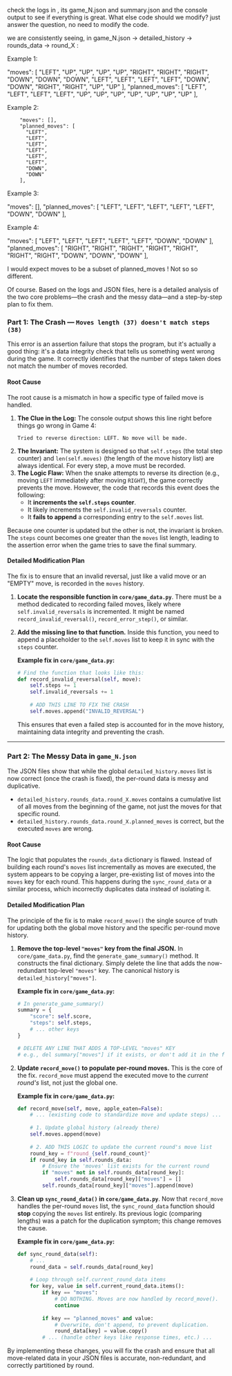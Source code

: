 
check the logs in   , its game_N.json and summary.json and the console output to see if everything is great. What else code should we modify? just answer the question, no need to modify the code.


we are consistently seeing, in game_N.json -> detailed_history -> rounds_data -> round_X :

Example 1: 

"moves": [
          "LEFT",
          "UP",
          "UP",
          "UP",
          "UP",
          "RIGHT",
          "RIGHT",
          "RIGHT",
          "DOWN",
          "DOWN",
          "DOWN",
          "LEFT",
          "LEFT",
          "LEFT",
          "LEFT",
          "DOWN",
          "DOWN",
          "RIGHT",
          "RIGHT",
          "UP",
          "UP"
        ],
        "planned_moves": [
          "LEFT",
          "LEFT",
          "LEFT",
          "LEFT",
          "UP",
          "UP",
          "UP",
          "UP",
          "UP",
          "UP",
          "UP"
        ],

Example 2: 



        "moves": [],
        "planned_moves": [
          "LEFT",
          "LEFT",
          "LEFT",
          "LEFT",
          "LEFT",
          "LEFT",
          "DOWN",
          "DOWN"
        ],

Example 3: 

 "moves": [],
        "planned_moves": [
          "LEFT",
          "LEFT",
          "LEFT",
          "LEFT",
          "LEFT",
          "DOWN",
          "DOWN"
        ],

Example 4: 

"moves": [
          "LEFT",
          "LEFT",
          "LEFT",
          "LEFT",
          "LEFT",
          "DOWN",
          "DOWN"
        ],
        "planned_moves": [
          "RIGHT",
          "RIGHT",
          "RIGHT",
          "RIGHT",
          "RIGHT",
          "RIGHT",
          "RIGHT",
          "DOWN",
          "DOWN",
          "DOWN"
        ],

I would expect moves to be a subset of planned_moves ! Not so so different. 








Of course. Based on the logs and JSON files, here is a detailed analysis of the two core problems—the crash and the messy data—and a step-by-step plan to fix them.

### Part 1: The Crash — `Moves length (37) doesn't match steps (38)`

This error is an assertion failure that stops the program, but it's actually a good thing: it's a data integrity check that tells us something went wrong during the game. It correctly identifies that the number of steps taken does not match the number of moves recorded.

#### **Root Cause**

The root cause is a mismatch in how a specific type of failed move is handled.

1.  **The Clue in the Log:** The console output shows this line right before things go wrong in Game 4:
    ```
    Tried to reverse direction: LEFT. No move will be made.
    ```
2.  **The Invariant:** The system is designed so that `self.steps` (the total step counter) and `len(self.moves)` (the length of the move history list) are always identical. For every step, a move must be recorded.
3.  **The Logic Flaw:** When the snake attempts to reverse its direction (e.g., moving `LEFT` immediately after moving `RIGHT`), the game correctly prevents the move. However, the code that records this event does the following:
    *   It **increments the `self.steps` counter**.
    *   It likely increments the `self.invalid_reversals` counter.
    *   It **fails to append** a corresponding entry to the `self.moves` list.

Because one counter is updated but the other is not, the invariant is broken. The `steps` count becomes one greater than the `moves` list length, leading to the assertion error when the game tries to save the final summary.

#### **Detailed Modification Plan**

The fix is to ensure that an invalid reversal, just like a valid move or an "EMPTY" move, is recorded in the `moves` history.

1.  **Locate the responsible function in `core/game_data.py`**.
    There must be a method dedicated to recording failed moves, likely where `self.invalid_reversals` is incremented. It might be named `record_invalid_reversal()`, `record_error_step()`, or similar.

2.  **Add the missing line to that function.**
    Inside this function, you need to append a placeholder to the `self.moves` list to keep it in sync with the `steps` counter.

    **Example fix in `core/game_data.py`:**
    ```python
    # Find the function that looks like this:
    def record_invalid_reversal(self, move):
        self.steps += 1
        self.invalid_reversals += 1
        
        # ADD THIS LINE TO FIX THE CRASH
        self.moves.append("INVALID_REVERSAL")
    ```
    This ensures that even a failed step is accounted for in the move history, maintaining data integrity and preventing the crash.

---









### Part 2: The Messy Data in `game_N.json`

The JSON files show that while the global `detailed_history.moves` list is now correct (once the crash is fixed), the per-round data is messy and duplicative.

*   `detailed_history.rounds_data.round_X.moves` contains a cumulative list of all moves from the beginning of the game, not just the moves for that specific round.
*   `detailed_history.rounds_data.round_X.planned_moves` is correct, but the executed `moves` are wrong.

#### **Root Cause**

The logic that populates the `rounds_data` dictionary is flawed. Instead of building each round's `moves` list incrementally as moves are executed, the system appears to be copying a larger, pre-existing list of moves into the `moves` key for each round. This happens during the `sync_round_data` or a similar process, which incorrectly duplicates data instead of isolating it.

#### **Detailed Modification Plan**

The principle of the fix is to make `record_move()` the single source of truth for updating both the global move history and the specific per-round move history.

1.  **Remove the top-level `"moves"` key from the final JSON.**
    In `core/game_data.py`, find the `generate_game_summary()` method. It constructs the final dictionary. Simply delete the line that adds the now-redundant top-level `"moves"` key. The canonical history is `detailed_history["moves"]`.

    **Example fix in `core/game_data.py`:**
    ```python
    # In generate_game_summary()
    summary = {
        "score": self.score,
        "steps": self.steps,
        # ... other keys
    }
    
    # DELETE ANY LINE THAT ADDS A TOP-LEVEL "moves" KEY
    # e.g., del summary["moves"] if it exists, or don't add it in the first place.
    ```

2.  **Update `record_move()` to populate per-round moves.**
    This is the core of the fix. `record_move` must append the executed move to the *current round's* list, not just the global one.

    **Example fix in `core/game_data.py`:**
    ```python
    def record_move(self, move, apple_eaten=False):
        # ... (existing code to standardize move and update steps) ...
        
        # 1. Update global history (already there)
        self.moves.append(move)
        
        # 2. ADD THIS LOGIC to update the current round's move list
        round_key = f"round_{self.round_count}"
        if round_key in self.rounds_data:
            # Ensure the 'moves' list exists for the current round
            if "moves" not in self.rounds_data[round_key]:
                self.rounds_data[round_key]["moves"] = []
            self.rounds_data[round_key]["moves"].append(move)
    ```

3.  **Clean up `sync_round_data()` in `core/game_data.py`**.
    Now that `record_move` handles the per-round `moves` list, the `sync_round_data` function should **stop** copying the `moves` list entirely. Its previous logic (comparing lengths) was a patch for the duplication symptom; this change removes the cause.

    **Example fix in `core/game_data.py`:**
    ```python
    def sync_round_data(self):
        # ...
        round_data = self.rounds_data[round_key]
        
        # Loop through self.current_round_data items
        for key, value in self.current_round_data.items():
            if key == "moves":
                # DO NOTHING. Moves are now handled by record_move().
                continue
            
            if key == "planned_moves" and value:
                # Overwrite, don't append, to prevent duplication.
                round_data[key] = value.copy()
            # ... (handle other keys like response times, etc.) ...
    ```

By implementing these changes, you will fix the crash and ensure that all move-related data in your JSON files is accurate, non-redundant, and correctly partitioned by round.
